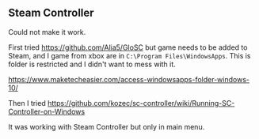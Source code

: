 ## Steam Controller

Could not make it work.

First tried https://github.com/Alia5/GloSC but game needs to be added to Steam, and I game from xbox are in `C:\Program Files\WindowsApps`. This is folder is restricted and I didn't want to mess with it.

https://www.maketecheasier.com/access-windowsapps-folder-windows-10/

Then I tried https://github.com/kozec/sc-controller/wiki/Running-SC-Controller-on-Windows

It was working with Steam Controller but only in main menu.
